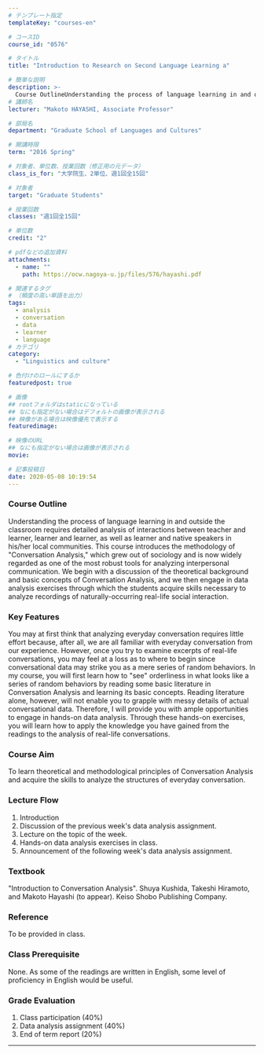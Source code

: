 ```yaml
---
# テンプレート指定
templateKey: "courses-en"

# コースID
course_id: "0576"

# タイトル
title: "Introduction to Research on Second Language Learning a"

# 簡単な説明
description: >-
  Course OutlineUnderstanding the process of language learning in and outside the classroom requires detailed analysis of interactions between teacher and learner, learner and learner, as well as lear ....
# 講師名
lecturer: "Makoto HAYASHI, Associate Professor"

# 部局名
department: "Graduate School of Languages and Cultures"

# 開講時限
term: "2016	Spring"

# 対象者、単位数、授業回数（修正用の元データ）
class_is_for: "大学院生、2単位、週1回全15回"

# 対象者
target: "Graduate Students"

# 授業回数
classes: "週1回全15回"

# 単位数
credit: "2"

# pdfなどの追加資料
attachments:
  - name: ""
    path: https://ocw.nagoya-u.jp/files/576/hayashi.pdf

# 関連するタグ
# （頻度の高い単語を出力）
tags:
  - analysis
  - conversation
  - data
  - learner
  - language
# カテゴリ
category:
  - "Linguistics and culture"

# 色付けのロールにするか
featuredpost: true

# 画像
## rootフォルダはstaticになっている
## なにも指定がない場合はデフォルトの画像が表示される
## 映像がある場合は映像優先で表示する
featuredimage:

# 映像のURL
## なにも指定がない場合は画像が表示される
movie:

# 記事投稿日
date: 2020-05-08 10:19:54
---
```


### Course Outline

Understanding the process of language learning in and outside the classroom requires detailed analysis of interactions between teacher and learner, learner and learner, as well as learner and native speakers in his/her local communities. This course introduces the methodology of "Conversation Analysis," which grew out of sociology and is now widely regarded as one of the most robust tools for analyzing interpersonal communication. We begin with a discussion of the theoretical background and basic concepts of Conversation Analysis, and we then engage in data analysis exercises through which the students acquire skills necessary to analyze recordings of naturally-occurring real-life social interaction.

### Key Features

You may at first think that analyzing everyday conversation requires little effort because, after all, we are all familiar with everyday conversation from our experience. However, once you try to examine excerpts of real-life conversations, you may feel at a loss as to where to begin since conversational data may strike you as a mere series of random behaviors. In my course, you will first learn how to "see" orderliness in what looks like a series of random behaviors by reading some basic literature in Conversation Analysis and learning its basic concepts. Reading literature alone, however, will not enable you to grapple with messy details of actual conversational data. Therefore, I will provide you with ample opportunities to engage in hands-on data analysis. Through these hands-on exercises, you will learn how to apply the knowledge you have gained from the readings to the analysis of real-life conversations.

### Course Aim

To learn theoretical and methodological principles of Conversation Analysis and acquire the skills to analyze the structures of everyday conversation.

### Lecture Flow

1. Introduction
2. Discussion of the previous week's data analysis assignment.
3. Lecture on the topic of the week.
4. Hands-on data analysis exercises in class.
5. Announcement of the following week's data analysis assignment.

### Textbook

"Introduction to Conversation Analysis". Shuya Kushida, Takeshi Hiramoto, and Makoto Hayashi (to appear). Keiso Shobo Publishing Company.

### Reference

To be provided in class.

### Class Prerequisite

None. As some of the readings are written in English, some level of proficiency in English would be useful.

### Grade Evaluation

1. Class participation (40%)
2. Data analysis assignment (40%)
3. End of term report (20%)

---
